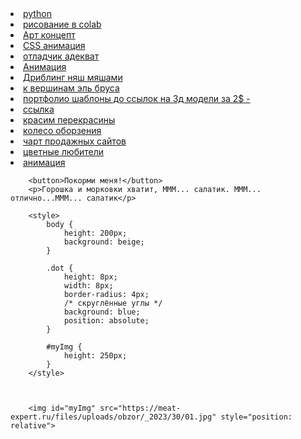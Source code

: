 <li><a href="https://pythontutor.com/render.html#mode=display/"> python </a></li>
<li><a href="https://colab.research.google.com/github/huggingface/notebooks/blob/main/diffusers/stable_diffusion.ipynb#scrollTo=yEErJFjlrSWS">рисование в colab<a/></li>
<li><a href="https://www.designspiration.com/">Арт концепт<a/></li>
<li><a href="https://freefrontend.com/css-animation-examples/">CSS анимация<a/></li>
<li><a href="https://codepen.io/pen/tour/welcome/start">отладчик адекват<a/></li>
<li><a href="https://hcdev.ru/learn/css3/animations/#animation_1">Анимация<a/></li>
<li><a href="https://dribbble.com/shots/following/web-design">Дриблинг няш мяшами<a/></li>
<li><a href="https://cssremix.com/">к вершинам эль бруса<a/></li>
<li><a href="https://www.cssmania.com/">портфолио шаблоны до ссылок на 3д модели за 2$ -<a/></li>
<li><a href="https://3docean.net/?auto_signin=true&_gl=1*1u8d6w4*_ga*NDMyNjg5NTI5LjE3MDQ0ODYyOTg.*_ga_ZKBVC1X78F*MTcwNDQ4NjI5OS4xLjEuMTcwNDQ4NjMyNi4wLjAuMA..&_ga=2.225649118.558704552.1704486298-432689529.1704486298">ccылка<a/></li>
<li><a href="https://color.adobe.com/ru/color-labs/recolor-svg">красим перекрасины<a/></li>
<li><a href="https://color.adobe.com/ru/create/color-wheel">колесо оборзения<a/></li>
<li><a href="https://www.awwwards.com/">чарт продажных сайтов<a/></li>
<li><a href="https://www.colourlovers.com/">цветные любители<a/></li>
<li><a href="https://jsitor.com/">анимация</a></li>



<!doctype html><html><head></head><body><!doctype html>
<html>

<head></head>

<body>
	<p style="text-align: center">

		<button>Покорми меня!</button>
		<p>Горошка и морковки хватит, МММ... салатик. МММ... отлично...МММ... салатик</p>

		<style>
			body {
				height: 200px;
				background: beige;
			}

			.dot {
				height: 8px;
				width: 8px;
				border-radius: 4px;
				/* скруглённые углы */
				background: blue;
				position: absolute;
			}

			#myImg {
				height: 250px;
			}
		</style>



		<img id="myImg" src="https://meat-expert.ru/files/uploads/obzor/_2023/30/01.jpg" style="position: relative">

</p>
		<script>
			var cat = document.querySelector("img");
var angle = 0, lastTime = null;
function animate(time) {
if (lastTime != null)
angle += (time - lastTime) * 0.002;
lastTime = time;
cat.style.top = (Math.cos(angle) * 50      ) + "px";
cat.style.left = (Math.sin(angle) * 200) + "px";
requestAnimationFrame(animate);
}

var button = document.querySelector("button");
button.addEventListener("click", function() {
alert("НЕ ТРОГАЙ МОИ ПЕЛЬМЕНИ!!!!");
});

document.getElementById('myImg').onclick = myFunction;

function myFunction() {
  alert('Ouch!!!');
}

requestAnimationFrame(animate);





		</script>
		<script type="text/javascript">
  <p>для того чтобы создать анимацию нам нужно:
	  
	1.мозги
 2.компьютер(желательно рабочий)
 3.Приступим
 </p>
 
 <img id="myImg" src="https://github.com/rostoSonya/-1/assets/153977631/7a3bc38a-4e50-43e1-afba-18c7267ca263" style="position: relative">









  


                                    
